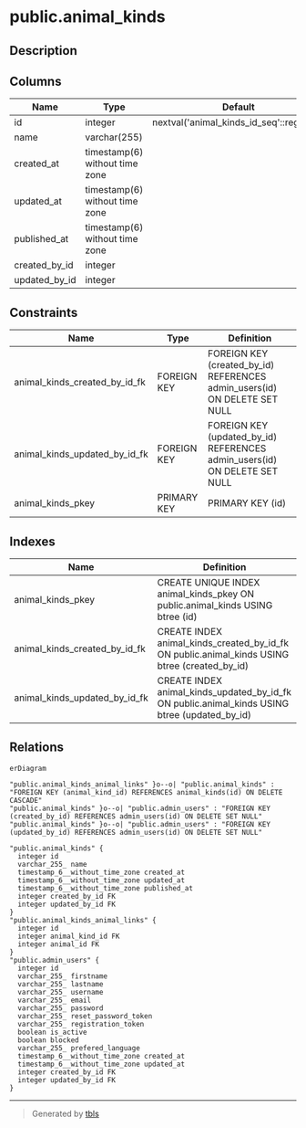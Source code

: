 # public.animal_kinds

## Description

## Columns

| Name          | Type                           | Default                                  | Nullable | Children                                                                | Parents                                     | Comment |
| ------------- | ------------------------------ | ---------------------------------------- | -------- | ----------------------------------------------------------------------- | ------------------------------------------- | ------- |
| id            | integer                        | nextval('animal_kinds_id_seq'::regclass) | false    | [public.animal_kinds_animal_links](public.animal_kinds_animal_links.md) |                                             |         |
| name          | varchar(255)                   |                                          | true     |                                                                         |                                             |         |
| created_at    | timestamp(6) without time zone |                                          | true     |                                                                         |                                             |         |
| updated_at    | timestamp(6) without time zone |                                          | true     |                                                                         |                                             |         |
| published_at  | timestamp(6) without time zone |                                          | true     |                                                                         |                                             |         |
| created_by_id | integer                        |                                          | true     |                                                                         | [public.admin_users](public.admin_users.md) |         |
| updated_by_id | integer                        |                                          | true     |                                                                         | [public.admin_users](public.admin_users.md) |         |

## Constraints

| Name                          | Type        | Definition                                                                |
| ----------------------------- | ----------- | ------------------------------------------------------------------------- |
| animal_kinds_created_by_id_fk | FOREIGN KEY | FOREIGN KEY (created_by_id) REFERENCES admin_users(id) ON DELETE SET NULL |
| animal_kinds_updated_by_id_fk | FOREIGN KEY | FOREIGN KEY (updated_by_id) REFERENCES admin_users(id) ON DELETE SET NULL |
| animal_kinds_pkey             | PRIMARY KEY | PRIMARY KEY (id)                                                          |

## Indexes

| Name                          | Definition                                                                                    |
| ----------------------------- | --------------------------------------------------------------------------------------------- |
| animal_kinds_pkey             | CREATE UNIQUE INDEX animal_kinds_pkey ON public.animal_kinds USING btree (id)                 |
| animal_kinds_created_by_id_fk | CREATE INDEX animal_kinds_created_by_id_fk ON public.animal_kinds USING btree (created_by_id) |
| animal_kinds_updated_by_id_fk | CREATE INDEX animal_kinds_updated_by_id_fk ON public.animal_kinds USING btree (updated_by_id) |

## Relations

```mermaid
erDiagram

"public.animal_kinds_animal_links" }o--o| "public.animal_kinds" : "FOREIGN KEY (animal_kind_id) REFERENCES animal_kinds(id) ON DELETE CASCADE"
"public.animal_kinds" }o--o| "public.admin_users" : "FOREIGN KEY (created_by_id) REFERENCES admin_users(id) ON DELETE SET NULL"
"public.animal_kinds" }o--o| "public.admin_users" : "FOREIGN KEY (updated_by_id) REFERENCES admin_users(id) ON DELETE SET NULL"

"public.animal_kinds" {
  integer id
  varchar_255_ name
  timestamp_6__without_time_zone created_at
  timestamp_6__without_time_zone updated_at
  timestamp_6__without_time_zone published_at
  integer created_by_id FK
  integer updated_by_id FK
}
"public.animal_kinds_animal_links" {
  integer id
  integer animal_kind_id FK
  integer animal_id FK
}
"public.admin_users" {
  integer id
  varchar_255_ firstname
  varchar_255_ lastname
  varchar_255_ username
  varchar_255_ email
  varchar_255_ password
  varchar_255_ reset_password_token
  varchar_255_ registration_token
  boolean is_active
  boolean blocked
  varchar_255_ prefered_language
  timestamp_6__without_time_zone created_at
  timestamp_6__without_time_zone updated_at
  integer created_by_id FK
  integer updated_by_id FK
}
```

---

> Generated by [tbls](https://github.com/k1LoW/tbls)
